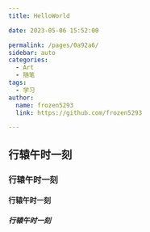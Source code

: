 ```yaml
---
title: HelloWorld

date: 2023-05-06 15:52:00

permalink: /pages/0a92a6/
sidebar: auto
categories: 
  - Art
  - 随笔
tags: 
  - 学习
author: 
  name: frozen5293
  link: https://github.com/frozen5293

---
```


## 行辕午时一刻

### 行辕午时一刻

#### 行辕午时一刻

##### 行辕午时一刻